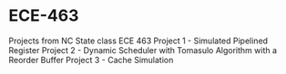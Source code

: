 # ECE-463
Projects from NC State class ECE 463
Project 1 - Simulated Pipelined Register
Project 2 - Dynamic Scheduler with Tomasulo Algorithm with a Reorder Buffer
Project 3 - Cache Simulation
